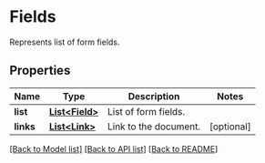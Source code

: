 ﻿
# Fields
Represents list of form fields.

## Properties
Name | Type | Description | Notes
------------ | ------------- | ------------- | -------------
**list** | [**List&lt;Field&gt;**](Field.md) | List of form fields. | 
**links** | [**List&lt;Link&gt;**](Link.md) | Link to the document. | [optional]


[[Back to Model list]](../README.md#documentation-for-models) [[Back to API list]](../README.md#documentation-for-api-endpoints) [[Back to README]](../README.md)


